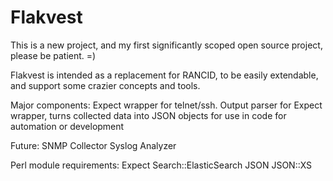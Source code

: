 # Flakvest
This is a new project, and my first significantly scoped open source project, please be patient. =)

Flakvest is intended as a replacement for RANCID, to be easily extendable, and support some crazier concepts and tools.

Major components:
Expect wrapper for telnet/ssh.
Output parser for Expect wrapper, turns collected data into JSON objects for use in code for automation or development

Future:
SNMP Collector
Syslog Analyzer

Perl module requirements:
Expect
Search::ElasticSearch
JSON
JSON::XS
